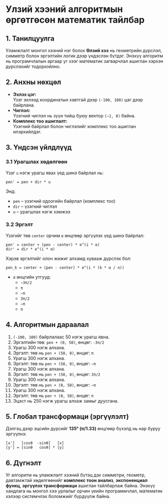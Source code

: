 
# Улзий хээний алгоритмын өргөтгөсөн математик тайлбар

## 1. Танилцуулга

Уламжлалт монгол хээний нэг болох **Өлзий хээ** нь геометрийн дүрслэл, симметр болон эргэлтийн логик дээр үндэслэн бүтдэг. Энэхүү алгоритм нь програмчлалын аргаар уг хээг математик загварчлал ашиглан хэрхэн дүрслэхийг тодорхойлно.

## 2. Анхны нөхцөл

- **Эхлэх цэг:**  
  Үзэг эхлээд координатын хавтгай дээр `(-100, 100)` цэг дээр байрлана.
- **Чиглэл:**  
  Үзэгний чиглэл нь зүүн тийш буюу вектор `(−1, 0)` байна.
- **Комплекс тоо ашиглалт:**  
  Үзэгний байрлал болон чиглэлийг комплекс тоо ашиглан илэрхийлдэг.

## 3. Үндсэн үйлдлүүд

### 3.1 Урагшлах хөдөлгөөн

Үзэг `u` нэгж урагш явах үед шинэ байрлал нь:

```
pen' = pen + dir * u
```

Энд:
- `pen` – үзэгний одоогийн байрлал (комплекс тоо)
- `dir` – үзэгний чиглэл
- `u` – урагшлах нэгж хэмжээ

### 3.2 Эргэлт

Үзэгийг төв `center` орчим `α` өнцгөөр эргүүлэх үед шинэ байрлал:

```
pen' = center + (pen - center) * e^(i * α)
dir' = dir * e^(i * α)
```

Хэрэв эргэлтийг олон жижиг алхамд хувааж дүрслэх бол:

```
pen_k = center + (pen - center) * e^(i * (k * α / n))
```

- `α` өнцгийн утгууд:
  - `−3π/2`
  - `π`
  - `−π`
  - `3π/2`
  - `−π`
  - `π`

## 4. Алгоритмын дараалал

1. `(-100, 100)` байрлалаас 50 нэгж урагш явна.
2. Эргэлтийн төв: `pen + (0, 50)`, өнцөг: `-3π/2`
3. Урагш 300 нэгж алхана.
4. Эргэлт: төв нь `pen + (50, 0)`, өнцөг: `π`
5. Урагш 300 нэгж алхана.
6. Эргэлт: төв нь `pen + (50, 0)`, өнцөг: `−π`
7. Урагш 300 нэгж алхана.
8. Эргэлт: төв нь `pen + (50, 0)`, өнцөг: `3π/2`
9. Урагш 300 нэгж алхана.
10. Эргэлт: төв нь `pen + (0, 50)`, өнцөг: `−π`
11. Урагш 300 нэгж алхана.
12. Эргэлт: төв нь `pen + (0, 50)`, өнцөг: `π`
13. Эцэст нь 250 нэгж урагш алхаж замыг дуусгана.

## 5. Глобал трансформаци (эргүүлэлт)

Дэлгэц дээр эцсийн дүрсийг **135° (π/1.33)** өнцгөөр бүхэлд нь нар буруу эргүүлнэ:

```
[x']   [cosθ  -sinθ]   [x]
[y'] = [sinθ   cosθ] * [y]
```

## 6. Дүгнэлт

Уг алгоритм нь уламжлалт хээний бүтэц дэх симметри, геометр, давтамжтай хөдөлгөөнийг **комплекс тоон анализ**, **экспоненциал функц**, **эргүүлэх трансформаци** ашиглан тайлбарлаж байна. Энэхүү хандлага нь монгол хээ урлалыг орчин үеийн программчлал, математик хэлээр системчлэх боломжийг бүрдүүлж байна.
